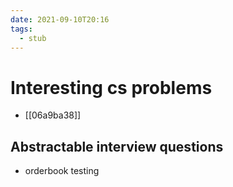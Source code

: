 ```yaml
---
date: 2021-09-10T20:16
tags: 
  - stub
---
```


# Interesting cs problems

- [[06a9ba38]]

## Abstractable interview questions

- orderbook testing
